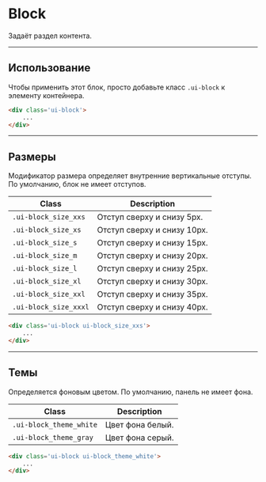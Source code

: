 <!--
core/layout/block|2
-->

# Block

Задаёт раздел контента.

---

## Использование

Чтобы применить этот блок, просто добавьте класс `.ui-block` к элементу контейнера.

``` html
<div class='ui-block'>
    ...
</div>
```

---

## Размеры

Модификатор размера определяет внутренние вертикальные отступы. По умолчанию, блок не имеет отступов.

|         Class          |         Description         |
|------------------------|-----------------------------|
|  `.ui-block_size_xxs`  | Отступ сверху и снизу 5px.  |
|  `.ui-block_size_xs`   | Отступ сверху и снизу 10px. |
|  `.ui-block_size_s`    | Отступ сверху и снизу 15px. |
|  `.ui-block_size_m`    | Отступ сверху и снизу 20px. |
|  `.ui-block_size_l`    | Отступ сверху и снизу 25px. |
|  `.ui-block_size_xl`   | Отступ сверху и снизу 30px. |
|  `.ui-block_size_xxl`  | Отступ сверху и снизу 35px. |
|  `.ui-block_size_xxxl` | Отступ сверху и снизу 40px. |

``` html
<div class='ui-block ui-block_size_xxs'>
    ...
</div>
```

---

## Темы

Определяется фоновым цветом. По умолчанию, панель не имеет фона.

|           Class           |     Description    |
|---------------------------|--------------------|
|  `.ui-block_theme_white`  |  Цвет фона белый.  |
|  `.ui-block_theme_gray`   |  Цвет фона серый.  |

``` html
<div class='ui-block ui-block_theme_white'>
    ...
</div>
```
